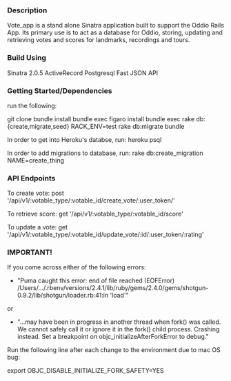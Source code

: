 ### Description ###
Vote_app is a stand alone Sinatra application built to support the Oddio Rails App.
Its primary use is to act as a database for Oddio, storing, updating and retrieving votes and scores for landmarks, recordings and tours.

### Build Using ###
Sinatra 2.0.5
ActiveRecord
Postgresql
Fast JSON API

### Getting Started/Dependencies ###
run the following:

git clone
bundle install
bundle exec figaro install
bundle exec rake db:{create,migrate,seed}
RACK_ENV=test rake db:migrate
bundle

In order to get into Heroku's databse, run:
heroku psql

In order to add migrations to database, run:
rake db:create_migration NAME=create_thing

### API Endpoints ###
To create vote:
post '/api/v1/:votable_type/:votable_id/create_vote/:user_token/'

To retrieve score:
get '/api/v1/:votable_type/:votable_id/score'

To update a vote:
get '/api/v1/:votable_type/:votable_id/update_vote/:id/:user_token/:rating'


### IMPORTANT! ###
If you come across either of the following errors:
- "Puma caught this error: end of file reached (EOFError)
/Users/.../.rbenv/versions/2.4.1/lib/ruby/gems/2.4.0/gems/shotgun-0.9.2/lib/shotgun/loader.rb:41:in 'load'"

or

- "...may have been in progress in another thread when fork() was called. We cannot safely call it or ignore it in the fork() child process. Crashing instead. Set a breakpoint on objc_initializeAfterForkError to debug."

Run the following line after each change to the environment due to mac OS bug:

export OBJC_DISABLE_INITIALIZE_FORK_SAFETY=YES
